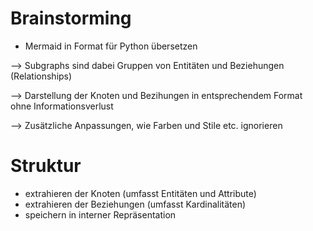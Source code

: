 # Brainstorming
- Mermaid in Format für Python übersetzen 

--> Subgraphs sind dabei Gruppen von Entitäten und Beziehungen (Relationships)

--> Darstellung der Knoten und Bezihungen in entsprechendem Format ohne Informationsverlust 

--> Zusätzliche Anpassungen, wie Farben und Stile etc. ignorieren 

# Struktur

- extrahieren der Knoten (umfasst Entitäten und Attribute)
- extrahieren der Beziehungen (umfasst Kardinalitäten)
- speichern in interner Repräsentation 

